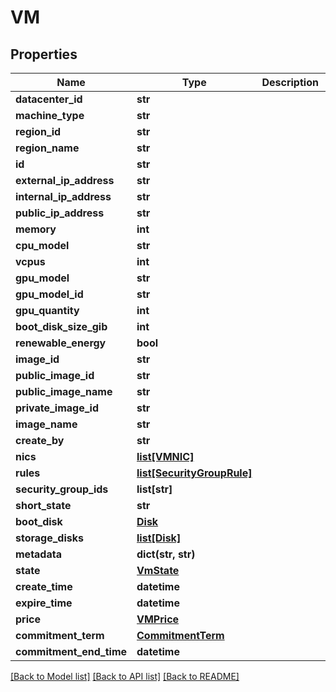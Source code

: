 # VM

## Properties
Name | Type | Description | Notes
------------ | ------------- | ------------- | -------------
**datacenter_id** | **str** |  | [optional] 
**machine_type** | **str** |  | [optional] 
**region_id** | **str** |  | [optional] 
**region_name** | **str** |  | [optional] 
**id** | **str** |  | [optional] 
**external_ip_address** | **str** |  | [optional] 
**internal_ip_address** | **str** |  | [optional] 
**public_ip_address** | **str** |  | [optional] 
**memory** | **int** |  | [optional] 
**cpu_model** | **str** |  | [optional] 
**vcpus** | **int** |  | [optional] 
**gpu_model** | **str** |  | [optional] 
**gpu_model_id** | **str** |  | [optional] 
**gpu_quantity** | **int** |  | [optional] 
**boot_disk_size_gib** | **int** |  | [optional] 
**renewable_energy** | **bool** |  | [optional] 
**image_id** | **str** |  | [optional] 
**public_image_id** | **str** |  | [optional] 
**public_image_name** | **str** |  | [optional] 
**private_image_id** | **str** |  | [optional] 
**image_name** | **str** |  | [optional] 
**create_by** | **str** |  | [optional] 
**nics** | [**list[VMNIC]**](VMNIC.md) |  | [optional] 
**rules** | [**list[SecurityGroupRule]**](SecurityGroupRule.md) |  | [optional] 
**security_group_ids** | **list[str]** |  | [optional] 
**short_state** | **str** |  | [optional] 
**boot_disk** | [**Disk**](Disk.md) |  | [optional] 
**storage_disks** | [**list[Disk]**](Disk.md) |  | [optional] 
**metadata** | **dict(str, str)** |  | [optional] 
**state** | [**VmState**](VmState.md) |  | [optional] 
**create_time** | **datetime** |  | [optional] 
**expire_time** | **datetime** |  | [optional] 
**price** | [**VMPrice**](VMPrice.md) |  | [optional] 
**commitment_term** | [**CommitmentTerm**](CommitmentTerm.md) |  | [optional] 
**commitment_end_time** | **datetime** |  | [optional] 

[[Back to Model list]](../README.md#documentation-for-models) [[Back to API list]](../README.md#documentation-for-api-endpoints) [[Back to README]](../README.md)


